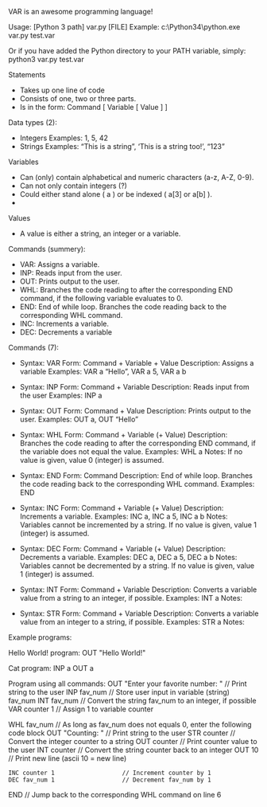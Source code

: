VAR is an awesome programming language!

Usage:      [Python 3 path] var.py [FILE]
Example:    c:\Python34\python.exe var.py test.var

Or if you have added the Python directory to your PATH variable, simply:
            python3 var.py test.var


Statements
-   Takes up one line of code
-   Consists of one, two or three parts. 
-   Is in the form: Command [ Variable [ Value ] ]

Data types (2):
-   Integers
Examples: 1, 5, 42
-   Strings
Examples: “This is a string”, ‘This is a string too!’, “123”

Variables
-   Can (only) contain alphabetical and numeric characters (a-z, A-Z, 0-9).
-   Can not only contain integers (?)
-   Could either stand alone ( a ) or be indexed ( a[3] or a[b] ). 
-   

Values
-   A value is either a string, an integer or a variable.

Commands (summery):
-   VAR: Assigns a variable.
-   INP: Reads input from the user.
-   OUT: Prints output to the user.
-   WHL: Branches the code reading to after the corresponding END command, if the following variable evaluates to 0. 
-   END: End of while loop. Branches the code reading back to the corresponding WHL command. 
-   INC: Increments a variable.
-   DEC: Decrements a variable

Commands (7):
-   Syntax: VAR
Form: Command + Variable + Value
Description: Assigns a variable
Examples: VAR a “Hello”, VAR a 5, VAR a b

-   Syntax: INP
Form: Command + Variable
Description: Reads input from the user
Examples: INP a

-   Syntax: OUT 
Form: Command + Value
Description: Prints output to the user.
Examples: OUT a, OUT “Hello”

-   Syntax: WHL
Form: Command + Variable (+ Value)
Description: Branches the code reading to after the corresponding END command, if the variable does not equal the value.
Examples: WHL a
Notes: 
If no value is given, value 0 (integer) is assumed.

-   Syntax: END
Form: Command
Description: End of while loop. Branches the code reading back to the corresponding WHL command.
Examples: END

-   Syntax: INC
Form: Command + Variable (+ Value)
Description: Increments a variable.
Examples: INC a, INC a 5, INC a b
Notes: 
Variables cannot be incremented by a string. 
If no value is given, value 1 (integer) is assumed.

-   Syntax: DEC 
Form: Command + Variable (+ Value)
Description: Decrements a variable.
Examples: DEC a, DEC a 5, DEC a b
Notes: 
Variables cannot be decremented by a string. 
If no value is given, value 1 (integer) is assumed.

-   Syntax: INT 
Form: Command + Variable
Description: Converts a variable value from a string to an integer, if possible. 
Examples: INT a
Notes: 

-   Syntax: STR 
Form: Command + Variable
Description: Converts a variable value from an integer to a string, if possible. 
Examples: STR a
Notes: 


Example programs:

Hello World! program:
OUT "Hello World!" 

Cat program:
INP a
OUT a

Program using all commands:
OUT "Enter your favorite number: "  // Print string to the user
INP fav_num                         // Store user input in variable (string) fav_num
INT fav_num                         // Convert the string fav_num to an integer, if possible
VAR counter 1                       // Assign 1 to variable counter

WHL fav_num                         // As long as fav_num does not equals 0, enter the following code block
    OUT "Counting: "                // Print string to the user
    STR counter                     // Convert the integer counter to a string
    OUT counter                     // Print counter value to the user
    INT counter                     // Convert the string counter back to an integer
    OUT 10                          // Print new line (ascii 10 = new line)

    INC counter 1                   // Increment counter by 1
    DEC fav_num 1                   // Decrement fav_num by 1
END                                 // Jump back to the corresponding WHL command on line 6
